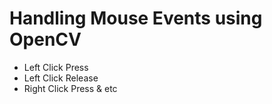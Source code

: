 # Handling Mouse Events using OpenCV
  * Left Click Press
  * Left Click Release
  * Right Click Press & etc
